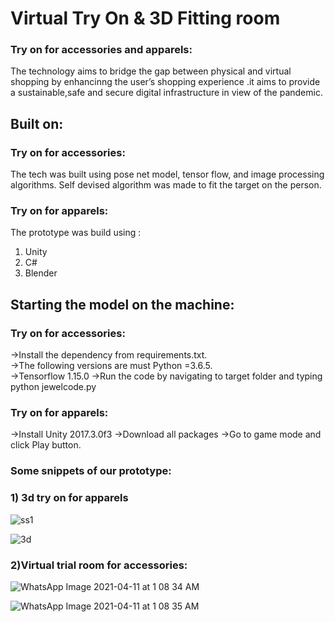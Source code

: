 # Virtual Try On & 3D Fitting room

### Try on for accessories and apparels: 
The technology aims to bridge the gap between physical and virtual shopping by enhancinng the user’s  shopping experience .it aims to provide a sustainable,safe and secure digital infrastructure in view of the pandemic.


## Built on: 

### Try on for accessories: 
The tech was built using pose net model, tensor flow, and image processing algorithms. 
Self devised algorithm was made to fit the target on the person.
### Try on for apparels: 
The prototype was build using :
1) Unity
2) C#
3) Blender


## Starting the model on the machine: 

### Try on for accessories: 
->Install the dependency from requirements.txt.                                    
->The following versions are must Python =3.6.5.   
->Tensorflow 1.15.0
->Run the code by navigating to target folder and typing python jewelcode.py
### Try on for apparels:
->Install Unity 2017.3.0f3
->Download all packages
->Go to game mode and click Play button.

### Some snippets of our prototype:

### 1) 3d try on for apparels


![ss1](https://user-images.githubusercontent.com/68842515/114282577-4fba1600-9a62-11eb-9459-a45df7f6885d.JPG)

![3d](https://user-images.githubusercontent.com/68842515/114282574-4cbf2580-9a62-11eb-8cbe-adc4948f0278.JPG)


### 2)Virtual trial room for accessories:


![WhatsApp Image 2021-04-11 at 1 08 34 AM](https://user-images.githubusercontent.com/68842515/114282706-1504ad80-9a63-11eb-9d36-07d24e226e3e.jpeg)

![WhatsApp Image 2021-04-11 at 1 08 35 AM](https://user-images.githubusercontent.com/68842515/114282705-12a25380-9a63-11eb-8a1e-ac7eae291ca4.jpeg)


